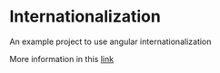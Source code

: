 # Internationalization

An example project to use angular internationalization

More information in this [link](https://medium.com/frontend-fun/angular-introduction-to-internationalization-i18n-28226a85e04e)
